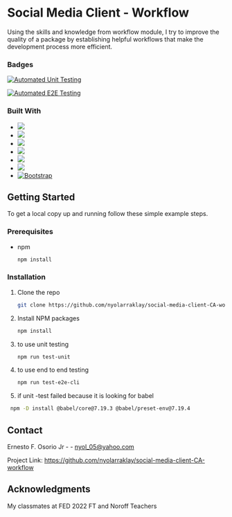 
# Social Media Client - Workflow

Using the skills and knowledge from workflow module, I try to improve the quality of a package by establishing helpful workflows that make the development process more efficient.

### Badges
[![Automated Unit Testing](https://github.com/nyolarraklay/social-media-client-CA-workflow/actions/workflows/unit-test.yml/badge.svg)](https://github.com/nyolarraklay/social-media-client-CA-workflow/actions/workflows/unit-test.yml)

[![Automated E2E Testing](https://github.com/nyolarraklay/social-media-client-CA-workflow/actions/workflows/e2e-test.yml/badge.svg)](https://github.com/nyolarraklay/social-media-client-CA-workflow/actions/workflows/e2e-test.yml)



### Built With


* <img src="https://img.shields.io/badge/HTML-239120?style=for-the-badge&logo=html5&logoColor=white">
* <img src="https://img.shields.io/badge/JavaScript-323330?style=for-the-badge&logo=javascript&logoColor=F7DF1E">
* <img src="https://img.shields.io/badge/CSS-239120?&style=for-the-badge&logo=css3&logoColor=white">
* <img src="https://img.shields.io/badge/Ubuntu-E95420?style=for-the-badge&logo=ubuntu&logoColor=white">
* <img src="https://img.shields.io/badge/Sass-CC6699?style=for-the-badge&logo=sass&logoColor=white">
* <img src="https://img.shields.io/badge/Jest-323330?style=for-the-badge&logo=Jest&logoColor=white">
* [![Bootstrap][Bootstrap.com]][Bootstrap-url]





<!-- GETTING STARTED -->
## Getting Started

To get a local copy up and running follow these simple example steps.

### Prerequisites


* npm
  ```sh
  npm install 
  ```

### Installation




1. Clone the repo
   ```sh
   git clone https://github.com/nyolarraklay/social-media-client-CA-workflow
   ```
2. Install NPM packages
   ```sh
   npm install
   ```
3. to use unit testing
   ```sh
   npm run test-unit
   ```

4. to use end to end testing
   ```sh
   npm run test-e2e-cli
   ```
5. if unit -test failed because it is looking for babel
  ```sh
   npm -D install @babel/core@7.19.3 @babel/preset-env@7.19.4
   ```

<!-- CONTACT -->
## Contact

Ernesto F. Osorio Jr -  - nyol_05@yahoo.com

Project Link: https://github.com/nyolarraklay/social-media-client-CA-workflow




<!-- ACKNOWLEDGMENTS -->
## Acknowledgments

My classmates at FED 2022 FT and Noroff Teachers 



<!-- MARKDOWN LINKS & IMAGES -->
[Bootstrap.com]: https://img.shields.io/badge/Bootstrap-563D7C?style=for-the-badge&logo=bootstrap&logoColor=white
[Bootstrap-url]: https://getbootstrap.com
